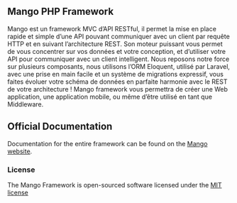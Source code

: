 ## Mango PHP Framework

Mango est un framework MVC d’API RESTful, il permet la mise en place rapide et simple d’une API pouvant communiquer avec un client par requête HTTP et en suivant l’architecture REST. Son moteur puissant vous permet de vous concentrer sur vos données et votre conception, et d’utiliser votre API pour communiquer avec un client intelligent. Nous reposons notre force sur plusieurs composants, nous utilisons l’ORM Eloquent, utilisé par Laravel, avec une prise en main facile et un système de migrations expressif, vous faites évoluer votre schéma de données en parfaite harmonie avec le REST de votre architecture ! Mango framework vous permettra de créer une Web application, une application mobile, ou même d’être utilisé en tant que Middleware.

## Official Documentation

Documentation for the entire framework can be found on the [Mango website](http://www.baptiste-gios.fr/travaux/Mango/documentation.html).


### License

The Mango Framework is open-sourced software licensed under the [MIT license](http://opensource.org/licenses/MIT)
